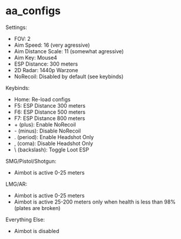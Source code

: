 # aa_configs
Settings:
- FOV: 2
- Aim Speed: 16 (very agressive)
- Aim Distance Scale: 11 (somewhat agressive)
- Aim Key: Mouse4
- ESP Distance: 300 meters
- 2D Radar: 1440p Warzone
- NoRecoil: Disabled by default (see keybinds)

Keybinds:
- Home: Re-load configs
- F5: ESP Distance 300 meters
- F6: ESP Distance 500 meters
- F7: ESP Distance 800 meters
- \+ (plus): Enable NoRecoil
- \- (minus): Disable NoRecoil
- \. (period): Enable Headshot Only
- \, (coma): Disable Headshot Only
- \ (backslash): Toggle Loot ESP

SMG/Pistol/Shotgun:
- Aimbot is active 0-25 meters

LMG/AR:
- Aimbot is active 0-25 meters
- Aimbot is active 25-200 meters only when health is less than 98% (plates are broken)

Everything Else:
- Aimbot is disabled
